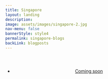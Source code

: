```yaml
---
title: Singapore
layout: landing
description:
image: assets/images/singapore-2.jpg
nav-menu: false
bannerStyle: style4
permalink: singapore-blogs
backLink: blogposts
---
```

<style>
  .align {
    padding: 2em 0 0.5em 0;
    margin: 0 auto;
    text-align: center;
  }
  hr.dotted {
    border-top: 1px dashed white;
  }
</style>

<section id="years">
  <div class="align">
    <ul class="actions">
      <li>
        <a href="#" class="button disabled" style="margin: 0 1.5em 0 1.5em;">
          Coming soon
        </a>
      </li>
      <!--
      <li>
        <a href="#2020" class="button" style="margin: 0 1.5em 0 1.5em;">
          2020
        </a>
      </li>
      <li>
        <a href="#2019" class="button" style="margin: 0 1.5em 0 1.5em;">
          2019
        </a>
      </li>
      <li>
        <a href="#" class="button disabled" style="margin: 0 1.5em 0 1.5em;">
          2018
        </a>
      </li>
      <li>
        <a href="#" class="button disabled" style="margin: 0 1.5em 0 1.5em;">
          2017
        </a>
      </li>
      <li>
        <a href="#" class="button disabled" style="margin: 0 1.5em 0 1.5em;">
          2016
        </a>
      </li>
      -->
    </ul>
  </div>
</section>

